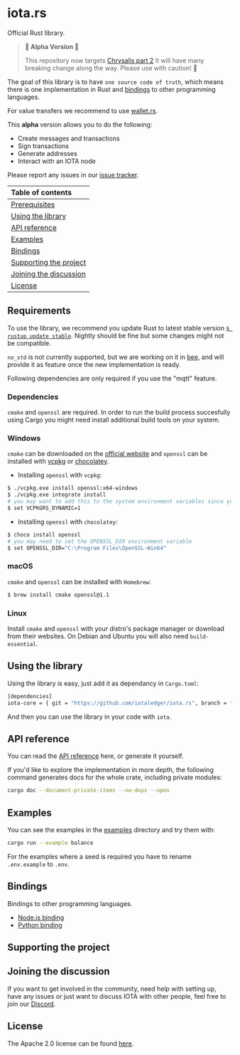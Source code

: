 # iota.rs

Official Rust library.  

> **🚧 Alpha Version 🚧**
>
> This repository now targets [Chrysalis part 2](https://roadmap.iota.org/chrysalis) It will have many breaking change along the way. Please use with caution! 🚧

The goal of this library is to have `one source code of truth`, which means there is one implementation in Rust and [bindings](#bindings) to other programming languages.

For value transfers we recommend to use [wallet.rs](https://github.com/iotaledger/wallet.rs).

This **alpha** version allows you to do the following:

* Create messages and transactions
* Sign transactions
* Generate addresses
* Interact with an IOTA node

Please report any issues in our [issue tracker](https://github.com/iotaledger/iota.rs/issues).

| Table of contents                                 |
| :------------------------------------------------ |
| [Prerequisites](#prerequisites)                   |
| [Using the library](#installing-the-library)      |
| [API reference](#api-reference)                   |
| [Examples](#examples)                             |
| [Bindings](#bindings)                             |
| [Supporting the project](#supporting-the-project) |
| [Joining the discussion](#joining-the-discussion) |
| [License](#license)                               |

## Requirements

To use the library, we recommend you update Rust to latest stable version [`$ rustup update stable`](https://github.com/rust-lang/rustup.rs#keeping-rust-up-to-date). Nightly should be fine but some changes might not be compatible.

`no_std` is not currently supported, but we are working on it in [bee](https://github.com/iotaledger/bee), and will provide it as feature once the new implementation is ready.

Following dependencies are only required if you use the "mqtt" feature.

### Dependencies

`cmake` and `openssl` are required. In order to run the build process succesfully using Cargo you might need install additional build tools on your system. 

### Windows

`cmake` can be downloaded on the [official website](https://cmake.org/download/) and `openssl` can be installed with [vcpkg](https://github.com/microsoft/vcpkg) or [chocolatey](https://chocolatey.org/).

* Installing `openssl` with `vcpkg`:

```bash
$ ./vcpkg.exe install openssl:x64-windows
$ ./vcpkg.exe integrate install
# you may want to add this to the system environment variables since you'll need it to compile the crate
$ set VCPKGRS_DYNAMIC=1
```

* Installing `openssl` with `chocolatey`:

```bash
$ choco install openssl
# you may need to set the OPENSSL_DIR environment variable
$ set OPENSSL_DIR="C:\Program Files\OpenSSL-Win64"
```

### macOS

`cmake` and `openssl` can be installed with `Homebrew`:

```bash
$ brew install cmake openssl@1.1
```

### Linux

Install `cmake` and `openssl` with your distro's package manager or download from their websites. On Debian and Ubuntu you will also need `build-essential`.

## Using the library

Using the library is easy, just add it as dependancy in `Cargo.toml`:

```bash
[dependencies]
iota-core = { git = "https://github.com/iotaledger/iota.rs", branch = "dev" }
```

And then you can use the library in your code with `iota`.

## API reference

You can read the [API reference](https://docs.rs/iota-core) here, or generate it yourself.

If you'd like to explore the implementation in more depth, the following command generates docs for the whole crate, including private modules:

```bash
cargo doc --document-private-items --no-deps --open
```

## Examples

You can see the examples in the [examples](examples/) directory and try them with:

```bash
cargo run --example balance
```

For the examples where a seed is required you have to rename `.env.example` to `.env`.

## Bindings

Bindings to other programming languages.

* [Node.js binding](bindings/nodejs/)
* [Python binding](bindings/python/)

## Supporting the project

## Joining the discussion

If you want to get involved in the community, need help with setting up, have any issues or just want to discuss IOTA with other people, feel free to join our [Discord](https://discord.iota.org/).

## License

The Apache 2.0 license can be found [here](LICENSE).
